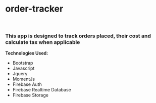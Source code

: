 # order-tracker
<br/>
<h3>This app is designed to track orders placed, their cost and calculate tax when applicable</h3>
<strong>Technologies Used:</strong>
<ul>
<li>Bootstrap</li>
<li>Javascript</li>
<li>Jquery</li>
<li>MomentJs</li>
<li>Firebase Auth</li>
<li>Firebase Realtime Database</li>
<li>Firebase Storage</li>
</ul>

